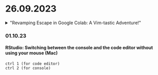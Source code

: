 # 26.09.2023
<details>
  <summary>"Revamping Escape in Google Colab: A Vim-tastic Adventure!"</summary>


press : to switch to command mode then type
```txt
:imap kj <Esc>
```

</details>


### 01.10.23
#### RStudio: Switching between the console and the code editor without using your mouse (Mac)

```command line
ctrl 1 (for code editor)
ctrl 2 (for console)
```
